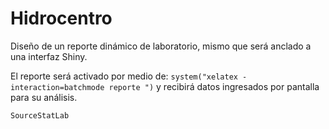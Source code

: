 # Hidrocentro

Diseño de un reporte dinámico de laboratorio, mismo que será anclado a una interfaz Shiny.

El reporte será activado por medio de:
`system("xelatex -interaction=batchmode reporte ")`
y recibirá datos ingresados por pantalla para su análisis.


`SourceStatLab`
